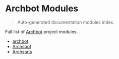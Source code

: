 # Archbot Modules

> Auto-generated documentation modules index.

Full list of [Archbot](README.md#archbot) project modules.

- [archbot](README.md#archbot)
- [Archsbot](archsbot.md#archsbot)
- [Archstats](archstats.md#archstats)
